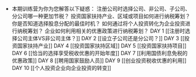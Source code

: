 - 本期训练营为你为您解答以下疑惑：
  注册公司时选择公司、非公司、子公司、分公司哪一种更加节税？
  投资国家扶持产业、区域或项目如何进行纳税筹划？
  你是否知道选择股息分配的最佳时机？
  如何通过将个人投资转化为企业投资进行纳税筹划？
  企业如何利用相关的优惠政策进行纳税筹划？
  DAY 1 [[注册时选择公司主体VS非公司主体？]]
  DAY 2 [[设立子公司还是分公司？]]
  DAY 3 [[投资国家扶持产业]]
  DAY 4 [[投资国家扶持区域]]
  DAY 5 [[投资国家扶持项目]]
  DAY 6 [[恰当的选择享受税收优惠的开始年度]]
  DAY 7 [[利用国债利息免税的优惠政策]]
  DAY 8 [[聘用国家鼓励人员]]
  DAY 9 [[创业投资税收优惠的利用]]
  DAY 10 [[个人投资企业向企业投资的转变]]